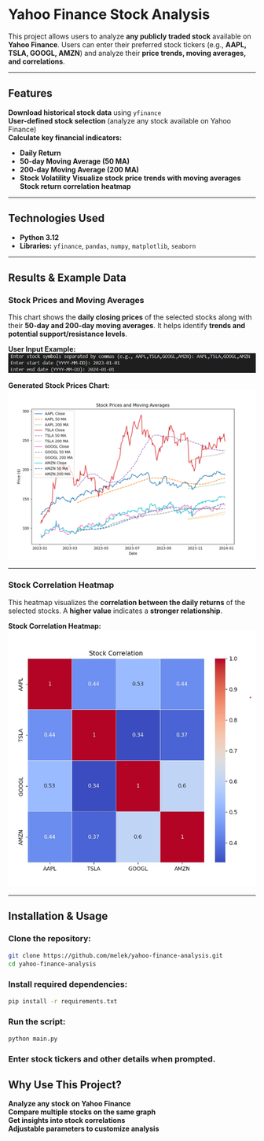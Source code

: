 # Yahoo Finance Stock Analysis

This project allows users to analyze **any publicly traded stock** available on **Yahoo Finance**. Users can enter their preferred stock tickers (e.g., **AAPL, TSLA, GOOGL, AMZN**) and analyze their **price trends, moving averages, and correlations**.

---

## Features

**Download historical stock data** using `yfinance`  
 **User-defined stock selection** (analyze any stock available on Yahoo Finance)  
 **Calculate key financial indicators:**

- **Daily Return**
- **50-day Moving Average (50 MA)**
- **200-day Moving Average (200 MA)**
- **Stock Volatility**
  **Visualize stock price trends with moving averages**  
  **Stock return correlation heatmap**

---

## Technologies Used

- **Python 3.12**
- **Libraries:** `yfinance`, `pandas`, `numpy`, `matplotlib`, `seaborn`

---

## Results & Example Data

### Stock Prices and Moving Averages

This chart shows the **daily closing prices** of the selected stocks along with their **50-day and 200-day moving averages**. It helps identify **trends and potential support/resistance levels**.

**User Input Example:**  
![User Input](images/user_input.png)

**Generated Stock Prices Chart:**  
![Stock Prices](images/stock_prices.png)

---

### Stock Correlation Heatmap

This heatmap visualizes the **correlation between the daily returns** of the selected stocks. A **higher value** indicates a **stronger relationship**.

**Stock Correlation Heatmap:**  
![Stock Correlation](images/stock_correlation.png)

---

## Installation & Usage

### Clone the repository:

```sh
git clone https://github.com/melek/yahoo-finance-analysis.git
cd yahoo-finance-analysis
```

### Install required dependencies:

```sh
pip install -r requirements.txt
```

### Run the script:

```sh
python main.py
```

### Enter stock tickers and other details when prompted.

## Why Use This Project?

**Analyze any stock on Yahoo Finance**\
 **Compare multiple stocks on the same graph**\
 **Get insights into stock correlations**\
 **Adjustable parameters to customize analysis**
